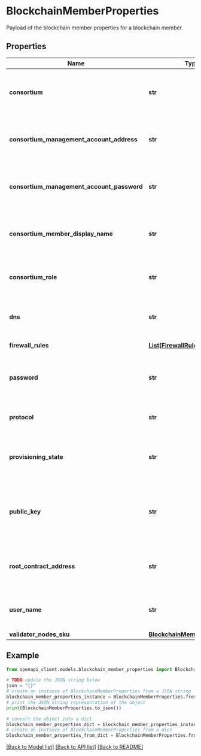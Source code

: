 # BlockchainMemberProperties

Payload of the blockchain member properties for a blockchain member.

## Properties

Name | Type | Description | Notes
------------ | ------------- | ------------- | -------------
**consortium** | **str** | Gets or sets the consortium for the blockchain member. | [optional] 
**consortium_management_account_address** | **str** | Gets the managed consortium management account address. | [optional] [readonly] 
**consortium_management_account_password** | **str** | Sets the managed consortium management account password. | [optional] 
**consortium_member_display_name** | **str** | Gets the display name of the member in the consortium. | [optional] 
**consortium_role** | **str** | Gets the role of the member in the consortium. | [optional] 
**dns** | **str** | Gets the dns endpoint of the blockchain member. | [optional] [readonly] 
**firewall_rules** | [**List[FirewallRule]**](FirewallRule.md) | Gets or sets firewall rules | [optional] 
**password** | **str** | Sets the basic auth password of the blockchain member. | [optional] 
**protocol** | **str** | Gets or sets the blockchain protocol. | [optional] 
**provisioning_state** | **str** | Gets or sets the blockchain member provision state. | [optional] [readonly] 
**public_key** | **str** | Gets the public key of the blockchain member (default transaction node). | [optional] [readonly] 
**root_contract_address** | **str** | Gets the Ethereum root contract address of the blockchain. | [optional] [readonly] 
**user_name** | **str** | Gets the auth user name of the blockchain member. | [optional] [readonly] 
**validator_nodes_sku** | [**BlockchainMemberNodesSku**](BlockchainMemberNodesSku.md) |  | [optional] 

## Example

```python
from openapi_client.models.blockchain_member_properties import BlockchainMemberProperties

# TODO update the JSON string below
json = "{}"
# create an instance of BlockchainMemberProperties from a JSON string
blockchain_member_properties_instance = BlockchainMemberProperties.from_json(json)
# print the JSON string representation of the object
print(BlockchainMemberProperties.to_json())

# convert the object into a dict
blockchain_member_properties_dict = blockchain_member_properties_instance.to_dict()
# create an instance of BlockchainMemberProperties from a dict
blockchain_member_properties_from_dict = BlockchainMemberProperties.from_dict(blockchain_member_properties_dict)
```
[[Back to Model list]](../README.md#documentation-for-models) [[Back to API list]](../README.md#documentation-for-api-endpoints) [[Back to README]](../README.md)


